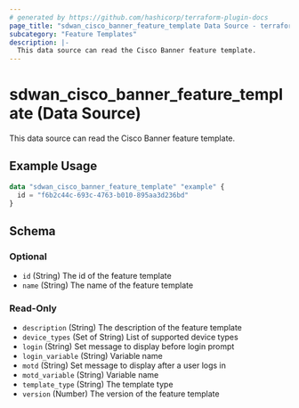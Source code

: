 ```yaml
---
# generated by https://github.com/hashicorp/terraform-plugin-docs
page_title: "sdwan_cisco_banner_feature_template Data Source - terraform-provider-sdwan"
subcategory: "Feature Templates"
description: |-
  This data source can read the Cisco Banner feature template.
---
```


# sdwan_cisco_banner_feature_template (Data Source)

This data source can read the Cisco Banner feature template.

## Example Usage

```terraform
data "sdwan_cisco_banner_feature_template" "example" {
  id = "f6b2c44c-693c-4763-b010-895aa3d236bd"
}
```

<!-- schema generated by tfplugindocs -->
## Schema

### Optional

- `id` (String) The id of the feature template
- `name` (String) The name of the feature template

### Read-Only

- `description` (String) The description of the feature template
- `device_types` (Set of String) List of supported device types
- `login` (String) Set message to display before login prompt
- `login_variable` (String) Variable name
- `motd` (String) Set message to display after a user logs in
- `motd_variable` (String) Variable name
- `template_type` (String) The template type
- `version` (Number) The version of the feature template
